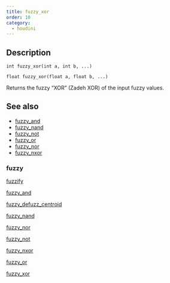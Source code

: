 ```yaml
---
title: fuzzy_xor
order: 10
category:
  - houdini
---
```


## Description

`int fuzzy_xor(int a, int b, ...)`

`float fuzzy_xor(float a, float b, ...)`

Returns the fuzzy “XOR” (Zadeh XOR) of the input fuzzy values.

## See also

- [fuzzy_and](fuzzy_and.html)
- [fuzzy_nand](fuzzy_nand.html)
- [fuzzy_not](fuzzy_not.html)
- [fuzzy_or](fuzzy_or.html)
- [fuzzy_nor](fuzzy_nor.html)
- [fuzzy_nxor](fuzzy_nxor.html)

### fuzzy

[fuzzify](fuzzify.html)

[fuzzy_and](fuzzy_and.html)

[fuzzy_defuzz_centroid](fuzzy_defuzz_centroid.html)

[fuzzy_nand](fuzzy_nand.html)

[fuzzy_nor](fuzzy_nor.html)

[fuzzy_not](fuzzy_not.html)

[fuzzy_nxor](fuzzy_nxor.html)

[fuzzy_or](fuzzy_or.html)

[fuzzy_xor](fuzzy_xor.html)

